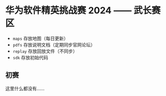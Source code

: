 # 华为软件精英挑战赛 2024 —— 武长赛区

- `maps` 存放地图（每日更新）
- `pdfs` 存放说明文档（定期同步官网论坛）
- `replay` 存放回放文件（不同步）
- `sdk` 存放初始代码

## 初赛

这里什么都没有……
